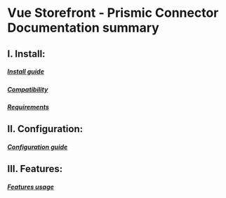 # Vue Storefront - Prismic Connector Documentation summary

I. Install:
------------------
##### [Install guide](install/install.md)
##### [Compatibility](install/compatibility.md)
##### [Requirements](install/requirements.md)

II. Configuration:
------------------
##### [Configuration guide](configuration/configuration.md)

III. Features:
------------------
##### [Features usage](features/features.md)
